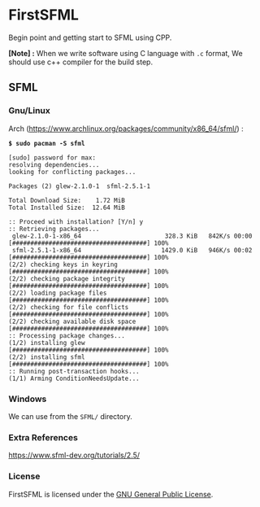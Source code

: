 # FirstSFML

Begin point and getting start to SFML using CPP.

**[Note] :**
When we write software using C language with `.c` format, We should use c++ compiler for the build step.

## SFML

### Gnu/Linux

Arch (https://www.archlinux.org/packages/community/x86_64/sfml/) :

**`$ sudo pacman -S sfml`**

```
[sudo] password for max: 
resolving dependencies...
looking for conflicting packages...

Packages (2) glew-2.1.0-1  sfml-2.5.1-1

Total Download Size:    1.72 MiB
Total Installed Size:  12.64 MiB

:: Proceed with installation? [Y/n] y
:: Retrieving packages...
 glew-2.1.0-1-x86_64                       328.3 KiB   842K/s 00:00 [#####################################] 100%
 sfml-2.5.1-1-x86_64                      1429.0 KiB   946K/s 00:02 [#####################################] 100%
(2/2) checking keys in keyring                                      [#####################################] 100%
(2/2) checking package integrity                                    [#####################################] 100%
(2/2) loading package files                                          [#####################################] 100%
(2/2) checking for file conflicts                                     [#####################################] 100%
(2/2) checking available disk space                                 [#####################################] 100%
:: Processing package changes...
(1/2) installing glew                                               [#####################################] 100%
(2/2) installing sfml                                               [#####################################] 100%
:: Running post-transaction hooks...
(1/1) Arming ConditionNeedsUpdate...
```

### Windows

We can use from the `SFML/` directory.

### Extra References

https://www.sfml-dev.org/tutorials/2.5/

### License

FirstSFML is licensed under the [GNU General Public License](LICENSE).
